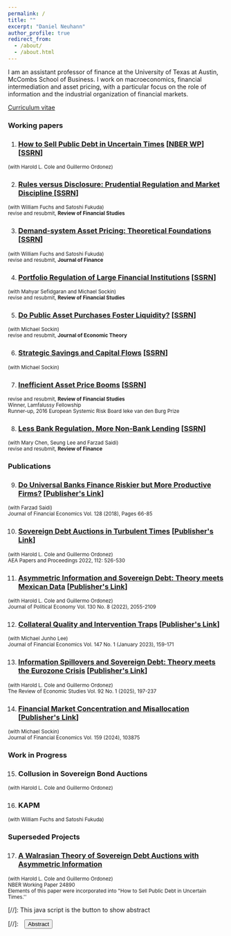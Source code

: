 ```yaml
---
permalink: /
title: ""
excerpt: "Daniel Neuhann"
author_profile: true
redirect_from: 
  - /about/
  - /about.html
---
```

I am an assistant professor of finance at the University of Texas at Austin, McCombs School of Business. I work on macroeconomics, financial intermediation and asset pricing, with a particular focus on the role of information and the industrial organization of financial markets. 

[Curriculum vitae](https://dneuhann.github.io/files/neuhann_cv.pdf)

### Working papers



1. ###  [How to Sell Public Debt in Uncertain Times](https://dneuhann.github.io/files/cno_howtosell.pdf) \[[NBER WP](https://www.nber.org/papers/w33616)\] \[[SSRN](https://papers.ssrn.com/sol3/papers.cfm?abstract_id=5191328)\]
<small>(with Harold L. Cole and Guillermo Ordonez)</small>  

2. ###  [Rules versus Disclosure: Prudential Regulation and Market Discipline ](https://dneuhann.github.io/files/ffn_rules.pdf) \[[SSRN](https://papers.ssrn.com/sol3/papers.cfm?abstract_id=4799706)\]
<small> (with William Fuchs and Satoshi Fukuda) </small>  
<small> revise and resubmit, **Review of Financial Studies** </small>

3. ###  [Demand-system Asset Pricing: Theoretical Foundations](https://dneuhann.github.io/files/ffn_demand.pdf) \[[SSRN](https://papers.ssrn.com/sol3/papers.cfm?abstract_id=4672473)\]
<small> (with William Fuchs and Satoshi Fukuda) </small>  
<small> revise and resubmit, **Journal of Finance** </small>

4. ###  [Portfolio Regulation of Large Financial Institutions](https://dneuhann.github.io/files/nss_portfolio.pdf) \[[SSRN](https://papers.ssrn.com/sol3/papers.cfm?abstract_id=3971043)\]  
<small> (with Mahyar Sefidgaran and Michael Sockin) </small>  
<small> revise and resubmit, **Review of Financial Studies** </small>

5. ###  [Do Public Asset Purchases Foster Liquidity?](https://dneuhann.github.io/files/ns_purchases.pdf) \[[SSRN](https://papers.ssrn.com/sol3/papers.cfm?abstract_id=4351995)\]    
<small> (with Michael Sockin) </small>  
<small> revise and resubmit, **Journal of Economic Theory** </small>



6. ###  [Strategic Savings and Capital Flows](https://dneuhann.github.io/files/ns_intl.pdf) \[[SSRN](https://papers.ssrn.com/sol3/papers.cfm?abstract_id=3971039)\]     
<small>(with Michael Sockin)</small>


7. ###  [Inefficient Asset Price Booms](https://dneuhann.github.io/files/n_booms.pdf) \[[SSRN](https://papers.ssrn.com/sol3/papers.cfm?abstract_id=3095730)\]    
<small> revise and resubmit, **Review of Financial Studies** </small>  
<small> Winner, Lamfalussy Fellowship </small>  
<small> Runner-up, 2016 European Systemic Risk Board Ieke van den Burg Prize  </small>

8. ###  [Less Bank Regulation, More Non-Bank Lending](https://dneuhann.github.io/files/cnls_nonbank.pdf) \[[SSRN](https://papers.ssrn.com/sol3/papers.cfm?abstract_id=4447765)\]  
<small> (with Mary Chen, Seung Lee and Farzad Saidi) </small>  
<small> revise and resubmit, **Review of Finance** </small>


### Publications 

9. ###  [Do Universal Banks Finance Riskier but More Productive Firms?](https://dneuhann.github.io/files/NS_ub_JFE.pdf) \[[Publisher's Link](https://www.sciencedirect.com/science/article/abs/pii/S0304405X18300254)\]  
<small> (with Farzad Saidi) </small>  
<small> Journal of Financial Economics Vol. 128 (2018), Pages 66-85</small>

10. ###  [Sovereign Debt Auctions in Turbulent Times](https://dneuhann.github.io/files/cno_turbulent_AERPP.pdf) \[[Publisher's Link](https://www.aeaweb.org/articles?id=10.1257/pandp.20221001)\]  
<small>(with Harold L. Cole and Guillermo Ordonez)</small>  
<small> AEA Papers and Proceedings 2022, 112: 526-530</small>

11. ###  [Asymmetric Information and Sovereign Debt: Theory meets Mexican Data](https://dneuhann.github.io/files/cno_mex_JPE.pdf) \[[Publisher's Link](https://www.journals.uchicago.edu/doi/abs/10.1086/720139)\]   
<small>(with Harold L. Cole and Guillermo Ordonez)</small>  
<small> Journal of Political Economy  Vol. 130 No. 8 (2022), 2055-2109</small>

12. ###  [Collateral Quality and Intervention Traps](https://dneuhann.github.io/files/ln_cqual_JFE.pdf) \[[Publisher's Link](https://www.sciencedirect.com/science/article/abs/pii/S0304405X22002252)\]     
 <small> (with Michael Junho Lee)</small>  
<small> Journal of Financial Economics  Vol. 147 No. 1 (January 2023), 159-171</small>

13. ###  [Information Spillovers and Sovereign Debt: Theory meets the Eurozone Crisis](https://dneuhann.github.io/files/cno_eurozone_restud.pdf) \[[Publisher's Link](https://academic.oup.com/restud/article-abstract/92/1/197/7681930?redirectedFrom=fulltext)\]  
<small>(with Harold L. Cole and Guillermo Ordonez)</small>  
<small> The Review of Economic Studies Vol. 92 No. 1 (2025), 197-237</small>

14. ###  [Financial Market Concentration and Misallocation](https://dneuhann.github.io/files/ns_concentration_JFE.pdf) \[[Publisher's Link](https://www.sciencedirect.com/science/article/abs/pii/S0304405X24000989)\]  
<small>(with Michael Sockin)</small>  
<small> Journal of Financial Economics Vol. 159 (2024), 103875 </small>




### Work in Progress

15. ###  Collusion in Sovereign Bond Auctions  
<small>(with Harold L. Cole and Guillermo Ordonez)</small>

16. ###  KAPM  
<small>(with William Fuchs and Satoshi Fukuda)</small>


### Superseded Projects

17. ###  [A Walrasian Theory of Sovereign Debt Auctions with Asymmetric Information](https://www.nber.org/system/files/working_papers/w24890/w24890.pdf)
<small>(with Harold L. Cole and Guillermo Ordonez)</small>  
<small> NBER Working Paper 24890 </small>  
<small> Elements of this paper were incorporated into "How to Sell Public Debt in Uncertain Times.''</small>  


[//]: This java script is the button to show abstract
<script>
 function visib(id) {
  var x = document.getElementById(id);
  if (x.style.display === "block") {
    x.style.display = "none";
  } else {
    x.style.display = "block";
  }
}
</script>

[//]:&emsp;<button onclick="visib('polariz')" class="btn btn--inverse btn--small">Abstract</button>
